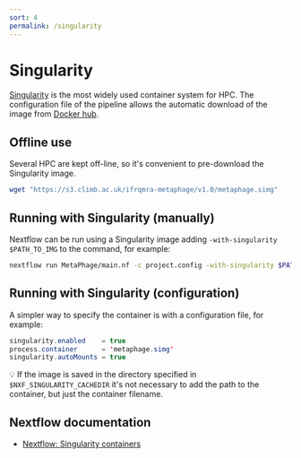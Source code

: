 ```yaml
---
sort: 4
permalink: /singularity
---
```


# Singularity

[Singularity](https://apptainer.org/) is the most widely used container system for HPC.
The configuration file of the pipeline allows the automatic download of the image
from [Docker hub](https://hub.docker.com/r/andreatelatin/metaphage).

## Offline use

Several HPC are kept off-line, so it's convenient to pre-download the Singularity image.

```bash
wget "https://s3.climb.ac.uk/ifrqmra-metaphage/v1.0/metaphage.simg"
```

## Running with Singularity (manually)

Nextflow can be run using a Singularity image adding
`-with-singularity $PATH_TO_IMG` to the command,
for example:

```bash
nextflow run MetaPhage/main.nf -c project.config -with-singularity $PATH_TO_SIMG
```

## Running with Singularity (configuration)

A simpler way to specify the container is with a configuration file, for example:

```java
singularity.enabled    = true
process.container      = 'metaphage.simg'
singularity.autoMounts = true
```

:bulb: If the image is saved in the directory specified in `$NXF_SINGULARITY_CACHEDIR` it's not
necessary to add the path to the container, but just the container filename.

## Nextflow documentation

* [Nextflow: Singularity containers](https://www.nextflow.io/docs/latest/singularity.html)